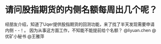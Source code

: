 # 请问股指期货的内侧名额每周出几个呢？

经朋友介绍，知道了Uqer提供股指期货的回测功能，来了找了半天发现需要申请内侧 - -！。
因为从事这方面工作，不知能不能提前给个名额？
@liyuan.chen @优矿小秘书 @王雅萍 